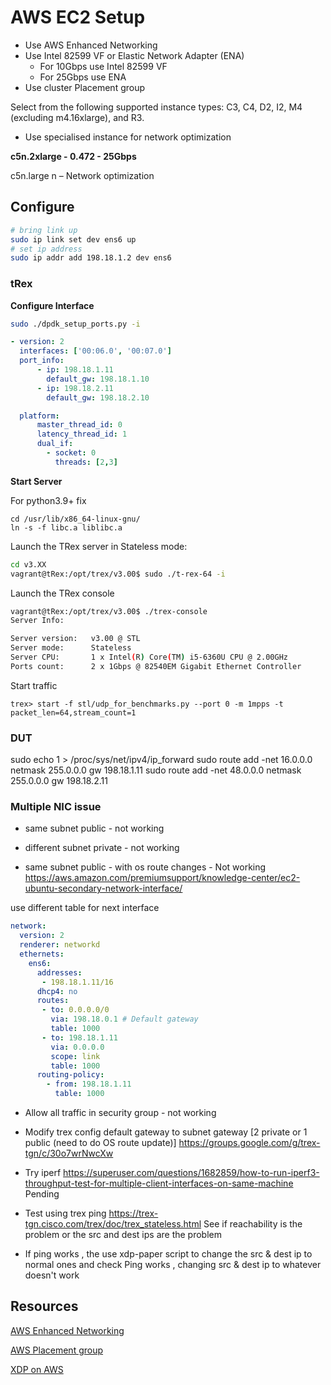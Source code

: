 # AWS EC2 Setup


* Use AWS Enhanced Networking
* Use Intel 82599 VF or Elastic Network Adapter (ENA)
    * For 10Gbps use Intel 82599 VF 
    * For 25Gbps use ENA
* Use cluster Placement group

Select from the following supported instance types: 
C3, C4, D2, I2, M4 (excluding m4.16xlarge), and R3.

* Use specialised instance for network optimization 


**c5n.2xlarge - 0.472 - 25Gbps**


c5n.large 
n – Network optimization




## Configure

```bash
# bring link up
sudo ip link set dev ens6 up
# set ip address
sudo ip addr add 198.18.1.2 dev ens6
```

### tRex

**Configure Interface**
```bash
sudo ./dpdk_setup_ports.py -i
```

```yaml
- version: 2
  interfaces: ['00:06.0', '00:07.0']
  port_info:
      - ip: 198.18.1.11
        default_gw: 198.18.1.10
      - ip: 198.18.2.11
        default_gw: 198.18.2.10

  platform:
      master_thread_id: 0
      latency_thread_id: 1
      dual_if:
        - socket: 0
          threads: [2,3]
```

**Start Server**

For python3.9+ fix
```
cd /usr/lib/x86_64-linux-gnu/
ln -s -f libc.a liblibc.a
```

Launch the TRex server in Stateless mode:

```bash
cd v3.XX
vagrant@tRex:/opt/trex/v3.00$ sudo ./t-rex-64 -i
```

Launch the TRex console

```bash
vagrant@tRex:/opt/trex/v3.00$ ./trex-console
Server Info:

Server version:   v3.00 @ STL
Server mode:      Stateless
Server CPU:       1 x Intel(R) Core(TM) i5-6360U CPU @ 2.00GHz
Ports count:      2 x 1Gbps @ 82540EM Gigabit Ethernet Controller
```

Start traffic
```
trex> start -f stl/udp_for_benchmarks.py --port 0 -m 1mpps -t packet_len=64,stream_count=1
```


### DUT

sudo echo 1 > /proc/sys/net/ipv4/ip_forward
sudo route add -net 16.0.0.0 netmask 255.0.0.0 gw 198.18.1.11
sudo route add -net 48.0.0.0 netmask 255.0.0.0 gw 198.18.2.11




### Multiple NIC issue

* same subnet public - not working
* different subnet private - not working

* same subnet public - with os route changes - Not working
https://aws.amazon.com/premiumsupport/knowledge-center/ec2-ubuntu-secondary-network-interface/

use different table for next interface
```yaml ens6 int1
network:
  version: 2
  renderer: networkd
  ethernets:
    ens6:
      addresses:
       - 198.18.1.11/16
      dhcp4: no
      routes:
       - to: 0.0.0.0/0
         via: 198.18.0.1 # Default gateway
         table: 1000
       - to: 198.18.1.11
         via: 0.0.0.0
         scope: link
         table: 1000
      routing-policy:
        - from: 198.18.1.11
          table: 1000
```

* Allow all traffic in security group - not working


* Modify trex config default gateway to subnet gateway [2 private or 1 public (need to do OS route update)]
https://groups.google.com/g/trex-tgn/c/30o7wrNwcXw
- Try iperf
https://superuser.com/questions/1682859/how-to-run-iperf3-throughput-test-for-multiple-client-interfaces-on-same-machine
Pending

* Test using trex ping 
https://trex-tgn.cisco.com/trex/doc/trex_stateless.html
See if reachability is the problem or the src and dest ips are the problem

* If ping works , the use xdp-paper script to change the src & dest ip to normal ones and check 
Ping works , changing src & dest ip to whatever doesn't work





## Resources

[AWS Enhanced Networking](https://aws.amazon.com/premiumsupport/knowledge-center/enable-configure-enhanced-networking/)

[AWS Placement group](https://docs.aws.amazon.com/AWSEC2/latest/UserGuide/placement-groups.html)

[XDP on AWS](https://trying2adult.com/what-is-xdp-and-how-do-you-use-it-in-linux-amazon-ec2-example/)